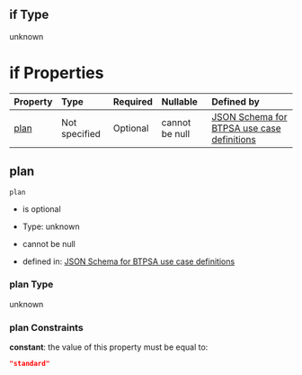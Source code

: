 ## if Type

unknown

# if Properties

| Property      | Type          | Required | Nullable       | Defined by                                                                                                                                                                                                                                |
| :------------ | :------------ | :------- | :------------- | :---------------------------------------------------------------------------------------------------------------------------------------------------------------------------------------------------------------------------------------- |
| [plan](#plan) | Not specified | Optional | cannot be null | [JSON Schema for BTPSA use case definitions](btpsa-usecase-properties-services-items-allof-2-then-allof-9-then-allof-0-if-properties-plan.md "undefined#/properties/services/items/allOf/2/then/allOf/9/then/allOf/0/if/properties/plan") |

## plan



`plan`

*   is optional

*   Type: unknown

*   cannot be null

*   defined in: [JSON Schema for BTPSA use case definitions](btpsa-usecase-properties-services-items-allof-2-then-allof-9-then-allof-0-if-properties-plan.md "undefined#/properties/services/items/allOf/2/then/allOf/9/then/allOf/0/if/properties/plan")

### plan Type

unknown

### plan Constraints

**constant**: the value of this property must be equal to:

```json
"standard"
```
